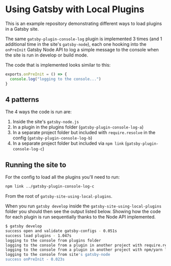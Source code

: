 # Using Gatsby with Local Plugins

This is an example repository demonstrating different ways to load plugins in a Gatsby site. 

The same `gatsby-plugin-console-log` plugin is implemented 3 times (and 1 additional time in the site's `gatsby-node`), each one hooking into the `onPreInit` Gatsby Node API to log a simple message to the console when the site is run in develop or build mode.

The code that is implemented looks similar to this:

```javascript
exports.onPreInit = () => {
  console.log("logging to the console...")
}
```

## 4 patterns

The 4 ways the code is run are:

1. Inside the site's `gatsby-node.js`
2. In a plugin in the plugins folder (`gatsby-plugin-console-log-a`)
3. In a separate project folder but included with `require.resolve` in the config (`gatsby-plugin-console-log-b`)
4. In a separate project folder but included via `npm link` (`gatsby-plugin-console-log-c`)

## Running the site to 

For the config to load all the plugins you'll need to run:

```sh
npm link ../gatsby-plugin-console-log-c
```

From the root of `gatsby-site-using-local-plugins`.

When you run `gatsby develop` inside the `gatsby-site-using-local-plugins` folder you should then see the output listed below. Showing how the code for each plugin is run sequentially thanks to the Node API implemented.

```sh
$ gatsby develop
success open and validate gatsby-configs - 0.051s
success load plugins - 1.047s
logging to the console from plugins folder
logging to the console from a plugin in another project with require.resolve
logging to the console from a plugin in another project with npm/yarn link
logging to the console from site's gatsby-node
success onPreInit - 0.023s
```